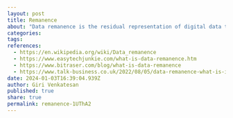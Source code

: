 ```yaml
---
layout: post
title: Remanence
about: "Data remanence is the residual representation of digital data that remains even after attempts have been made to remove or erase the data. This residue may result from data being left intact by a nominal file deletion operation, by reformatting of storage media that does not remove data previously written to the media, or through physical properties of the storage media that allow previously written data to be recovered. Data remanence may make inadvertent disclosure of sensitive information possible should the storage media be released into an uncontrolled environment (e.g., thrown in the bin (trash) or lost)."
categories:
tags:
references:
  - https://en.wikipedia.org/wiki/Data_remanence
  - https://www.easytechjunkie.com/what-is-data-remanence.htm
  - https://www.bitraser.com/blog/what-is-data-remanence
  - https://www.talk-business.co.uk/2022/08/05/data-remanence-what-is-it
date: 2024-01-03T16:39:04.939Z
author: Giri Venkatesan
published: true
share: true
permalink: remanence-1UThA2
---
```

